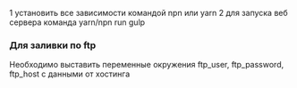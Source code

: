 1 установить все зависимости командой npn или yarn
2 для запуска веб сервера команда yarn/npn run gulp

### Для заливки по ftp
Необходимо выставить переменные окружения ftp_user, ftp_password, ftp_host с данными от хостинга